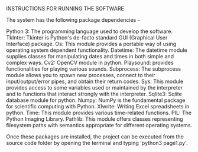 INSTRUCTIONS FOR RUNNING THE SOFTWARE

The system has the following package dependencies -

Python 3: The programming language used to develop the software.
TkInter: Tkinter is Python's de-facto standard GUI (Graphical User Interface) package.
Os: This module provides a portable way of using operating system dependent functionality.
Datetime: The datetime module supplies classes for manipulating dates and times in both simple and complex ways. 
Cv2: OpenCV module in python.
Playsound: provides functionalities for playing various sounds.
Subprocess: The subprocess module allows you to spawn new processes, connect to their input/output/error pipes, and obtain their return codes.
Sys: This module provides access to some variables used or maintained by the interpreter and to functions that interact strongly with the interpreter.
Sqlite3: Sqlite database module for python.
Numpy: NumPy is the fundamental package for scientific computing with Python.
Xlwrite: Writing Excel spreadsheets in python.
Time: This module provides various time-related functions.
PIL: The Python Imaging Library.
Pathlib: This module offers classes representing filesystem paths with semantics appropriate for different operating systems.

Once these packages are installed, the project can be executed from the source code folder by opening the terminal and typing 'python3 page1.py'.